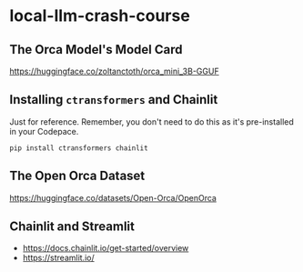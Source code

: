 # local-llm-crash-course

## The Orca Model's Model Card
https://huggingface.co/zoltanctoth/orca_mini_3B-GGUF

##  Installing `ctransformers` and Chainlit
Just for reference. Remember, you don't need to do this as it's pre-installed in your Codepace.
```
pip install ctransformers chainlit
```

## The Open Orca Dataset
https://huggingface.co/datasets/Open-Orca/OpenOrca

## Chainlit and Streamlit
 * https://docs.chainlit.io/get-started/overview
 * https://streamlit.io/
